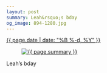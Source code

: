 ```yaml
---
layout: post
summary: Leah&rsquo;s bday
og_image: 894-1280.jpg
---
```


<p>
 <time>
  <a href="/894">
   {{ page.date | date: "%B %-d, %Y" }}
  </a>
 </time>
 <a href="/894">
  <figure data-taken="7/30/2019">
   <img alt="{{ page.summary }}" sizes="(min-width: 700px) 50vw, calc(100vw - 2rem)" src="{{ site.assets_url }}/894-640.jpg" srcset="{{ site.assets_url }}/894-320.jpg 320w, {{ site.assets_url }}/894-640.jpg 640w, {{ site.assets_url }}/894-960.jpg 960w, {{ site.assets_url }}/894-1280.jpg 1280w"/>
  </figure>
 </a>
 <span>
  Leah’s bday
 </span>
</p>
